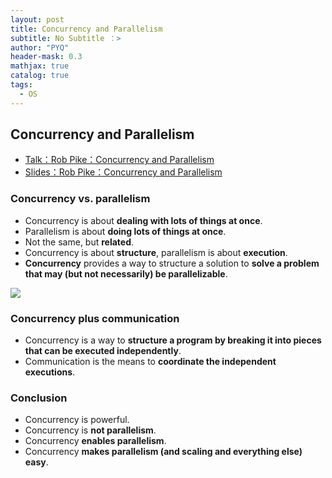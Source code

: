 ```yaml
---
layout: post
title: Concurrency and Parallelism
subtitle: No Subtitle ：>
author: "PYQ"
header-mask: 0.3
mathjax: true
catalog: true
tags:
  - OS
---
```


## Concurrency and Parallelism

- [Talk：Rob Pike：Concurrency and Parallelism ](https://www.bilibili.com/video/BV1EN411o7FY/)
- [Slides：Rob Pike：Concurrency and Parallelism](https://go.dev/talks/2012/waza.slide)

### Concurrency vs. parallelism

- Concurrency is about **dealing with lots of things at once**.
- Parallelism is about **doing lots of things at once**.
- Not the same, but **related**.
- Concurrency is about **structure**, parallelism is about **execution**.
- **Concurrency** provides a way to structure a solution to **solve a problem that may (but not necessarily) be parallelizable**.

<img src="https://1484576603-files.gitbook.io/~/files/v0/b/gitbook-legacy-files/o/assets%2F-MV9vJFv4kmvRLgEog6g%2F-Mb_6O3J2tKkCGRwXx-i%2F-Mb_8rPEKSwKYp6bHv-6%2Fimage_%E5%89%AF%E6%9C%AC.png?alt=media&token=72531224-2848-440d-bc49-901f13d95b0e">

### Concurrency plus communication

- Concurrency is a way to **structure a program by breaking it into pieces that can be executed independently**.
- Communication is the means to **coordinate the independent executions**.

### Conclusion

- Concurrency is powerful.
- Concurrency is **not parallelism**.
- Concurrency **enables parallelism**.
- Concurrency **makes parallelism (and scaling and everything else) easy**.
